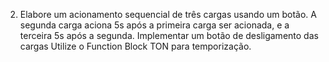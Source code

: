 2. Elabore um acionamento sequencial de três cargas usando um botão. A segunda
carga aciona 5s após a primeira carga ser acionada, e a terceira 5s após a segunda.
Implementar um botão de desligamento das cargas Utilize o Function Block TON para
temporização.
